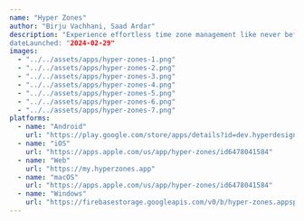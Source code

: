 ```yaml
---
name: "Hyper Zones"
author: "Birju Vachhani, Saad Ardar"
description: "Experience effortless time zone management like never before with Hyper Zones, the best solution for remote workers, global teams, and distant friends & families.
dateLaunched: "2024-02-29"
images:
  - "../../assets/apps/hyper-zones-1.png"
  - "../../assets/apps/hyper-zones-2.png"
  - "../../assets/apps/hyper-zones-3.png"
  - "../../assets/apps/hyper-zones-4.png"
  - "../../assets/apps/hyper-zones-5.png"
  - "../../assets/apps/hyper-zones-6.png"
  - "../../assets/apps/hyper-zones-7.png"
platforms:
  - name: "Android"
    url: "https://play.google.com/store/apps/details?id=dev.hyperdesigned.hyperzones"
  - name: "iOS"
    url: "https://apps.apple.com/us/app/hyper-zones/id6478041584"
  - name: "Web"
    url: "https://my.hyperzones.app"
  - name: "macOS"
    url: "https://apps.apple.com/us/app/hyper-zones/id6478041584"
  - name: "Windows"
    url: "https://firebasestorage.googleapis.com/v0/b/hyper-zones.appspot.com/o/artifacts%2Fwindows%2FHyperZones-latest.exe?alt=media"
---
```

